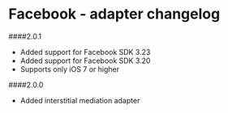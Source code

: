 # Facebook - adapter changelog

####2.0.1

- Added support for Facebook SDK 3.23 
- Added support for Facebook SDK 3.20
- Supports only iOS 7 or higher

####2.0.0

- Added interstitial mediation adapter